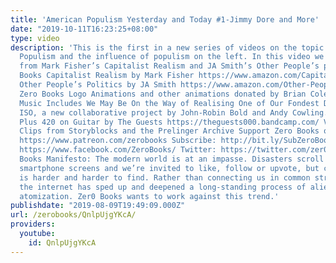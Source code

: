```yaml
---
title: 'American Populism Yesterday and Today #1-Jimmy Dore and More'
date: "2019-10-11T16:23:25+08:00"
type: video
description: 'This is the first in a new series of videos on the topic of American
  Populism and the influence of populism on the left. In this video we take excerpts
  from Mark Fisher’s Capitalist Realism and JA Smith’s Other People’s politics. Related
  Books Capitalist Realism by Mark Fisher https://www.amazon.com/Capitalist-Realism-There-No-Alternative/dp/1846943175
  Other People’s Politics by JA Smith https://www.amazon.com/Other-Peoples-Politics-Populism-Corbynism-ebook/dp/B07VLNP56L
  Zero Books Logo Animations and other animations donated by Brian Cole https://www.instagram.com/robotbloodco/
  Music Includes We May Be On the Way of Realising One of Our Fondest Dreams By the
  ISO, a new collaborative project by John-Robin Bold and Andy Cowling. Macintosh
  Plus 420 on Guitar by The Guests https://theguests000.bandcamp.com/ Video and Music
  Clips from Storyblocks and the Prelinger Archive Support Zero Books on Patreon:
  https://www.patreon.com/zerobooks Subscribe: http://bit.ly/SubZeroBooks Facebook:
  https://www.facebook.com/ZeroBooks/ Twitter: https://twitter.com/zer0books Zero
  Books Manifesto: The modern world is at an impasse. Disasters scroll across our
  smartphone screens and we’re invited to like, follow or upvote, but critical thinking
  is harder and harder to find. Rather than connecting us in common struggle and debate,
  the internet has sped up and deepened a long-standing process of alienation and
  atomization. Zer0 Books wants to work against this trend.'
publishdate: "2019-08-09T19:49:09.000Z"
url: /zerobooks/QnlpUjgYKcA/
providers:
  youtube:
    id: QnlpUjgYKcA
---
```

